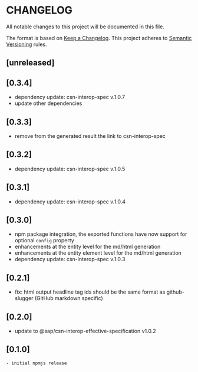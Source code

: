 # CHANGELOG

All notable changes to this project will be documented in this file.

The format is based on [Keep a Changelog](https://keepachangelog.com/en/1.0.0/).
This project adheres to [Semantic Versioning](https://semver.org/spec/v2.0.0.html) rules.

## [unreleased]

## [0.3.4]

- dependency update: csn-interop-spec v.1.0.7
- update other dependencies

## [0.3.3]

- remove from the generated result the link to csn-interop-spec

## [0.3.2]

- dependency update: csn-interop-spec v.1.0.5

## [0.3.1]

- dependency update: csn-interop-spec v.1.0.4

## [0.3.0]

- npm package integration, the exported functions have now support for optional `config` property
- enhancements at the entity level for the md/html generation
- enhancements at the entity element level for the md/html generation
- dependency update: csn-interop-spec v.1.0.3

## [0.2.1]

- fix: html output headline tag ids should be the same format as github-slugger (GitHub markdown specific)

## [0.2.0]

- update to @sap/csn-interop-effective-specification v1.0.2

## [0.1.0]

    - initial npmjs release
